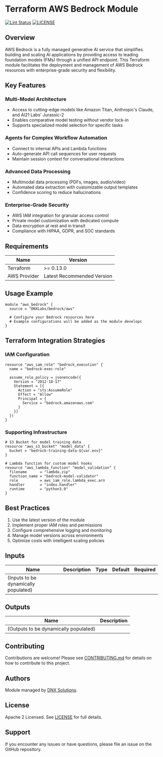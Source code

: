 # Terraform AWS Bedrock Module

[![Lint Status](https://github.com/DNXLabs/terraform-aws-bedrock/workflows/Lint/badge.svg)](https://github.com/DNXLabs/terraform-aws-bedrock/actions)
[![LICENSE](https://img.shields.io/github/license/DNXLabs/terraform-aws-bedrock)](https://github.com/DNXLabs/terraform-aws-bedrock/blob/master/LICENSE)

## Overview

AWS Bedrock is a fully managed generative AI service that simplifies building and scaling AI applications by providing access to leading foundation models (FMs) through a unified API endpoint. This Terraform module facilitates the deployment and management of AWS Bedrock resources with enterprise-grade security and flexibility.

## Key Features

### Multi-Model Architecture
- Access to cutting-edge models like Amazon Titan, Anthropic's Claude, and AI21 Labs' Jurassic-2
- Enables comparative model testing without vendor lock-in
- Supports specialized model selection for specific tasks

### Agents for Complex Workflow Automation
- Connect to internal APIs and Lambda functions
- Auto-generate API call sequences for user requests
- Maintain session context for conversational interactions

### Advanced Data Processing
- Multimodal data processing (PDFs, images, audio/video)
- Automated data extraction with customizable output templates
- Confidence scoring to reduce hallucinations

### Enterprise-Grade Security
- AWS IAM integration for granular access control
- Private model customization with dedicated compute
- Data encryption at rest and in transit
- Compliance with HIPAA, GDPR, and SOC standards

## Requirements

| Name | Version |
|------|---------|
| Terraform | >= 0.13.0 |
| AWS Provider | Latest Recommended Version |

## Usage Example

```hcl
module "aws_bedrock" {
  source = "DNXLabs/bedrock/aws"
  
  # Configure your Bedrock resources here
  # Example configurations will be added as the module develops
}
```

## Terraform Integration Strategies

### IAM Configuration
```hcl
resource "aws_iam_role" "bedrock_execution" {
  name = "bedrock-exec-role"
  
  assume_role_policy = jsonencode({
    Version = "2012-10-17"
    Statement = [{
      Action = "sts:AssumeRole"
      Effect = "Allow"
      Principal = {
        Service = "bedrock.amazonaws.com"
      }
    }]
  })
}
```

### Supporting Infrastructure
```hcl
# S3 Bucket for model training data
resource "aws_s3_bucket" "model_data" {
  bucket = "bedrock-training-data-${var.env}"
}

# Lambda function for custom model hooks
resource "aws_lambda_function" "model_validation" {
  filename      = "lambda.zip"
  function_name = "bedrock-model-validator"
  role          = aws_iam_role.lambda_exec.arn
  handler       = "index.handler"
  runtime       = "python3.9"
}
```

## Best Practices
1. Use the latest version of the module
2. Implement proper IAM roles and permissions
3. Configure comprehensive logging and monitoring
4. Manage model versions across environments
5. Optimize costs with intelligent scaling policies

## Inputs

| Name | Description | Type | Default | Required |
|------|-------------|------|---------|:--------:|
| (Inputs to be dynamically populated) | | | | |

## Outputs

| Name | Description |
|------|-------------|
| (Outputs to be dynamically populated) | |

## Contributing

Contributions are welcome! Please see [CONTRIBUTING.md](CONTRIBUTING.md) for details on how to contribute to this project.

## Authors

Module managed by [DNX Solutions](https://github.com/DNXLabs).

## License

Apache 2 Licensed. See [LICENSE](https://github.com/DNXLabs/terraform-aws-bedrock/blob/master/LICENSE) for full details.

## Support

If you encounter any issues or have questions, please file an issue on the GitHub repository.
